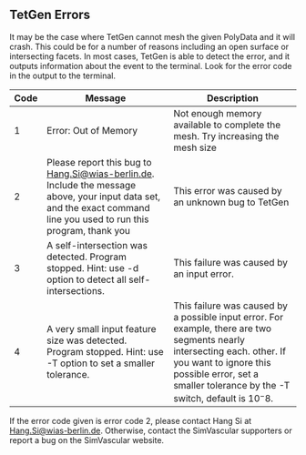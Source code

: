 ## TetGen Errors
It may be the case where TetGen cannot mesh the given PolyData and it will crash. This could be for a number of reasons including an open surface or intersecting facets. 
In most cases, TetGen is able to detect the error, and it outputs information about the event to the terminal. Look for the error code in the output to the terminal.

|Code |Message |Description |
|---|---|---|
|1 |Error: Out of Memory |Not enough memory available to complete the mesh. Try increasing the mesh size |
|2 |Please report this bug to Hang.Si@wias-berlin.de. Include the message above, your input data set, and the exact command line you used to run this program, thank you |This error was caused by an unknown bug to TetGen |  
|3 |A self-intersection was detected. Program stopped. Hint: use -d option to detect all self-intersections. |This failure was caused by an input error. |  
|4 |A very small input feature size was detected. Program stopped. Hint: use -T option to set a smaller tolerance. |This failure was caused by a possible input error. For example, there are two segments nearly intersecting each. other. If you want to ignore this possible error, set a smaller tolerance by the -T switch, default is $10^−8$. | 

If the error code given is error code 2, please contact Hang Si at Hang.Si@wias-berlin.de. Otherwise, contact the SimVascular supporters or report a bug on the SimVascular website.
